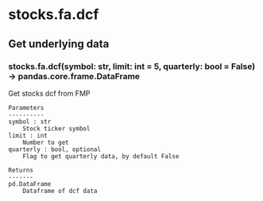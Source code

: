 # stocks.fa.dcf

## Get underlying data 
### stocks.fa.dcf(symbol: str, limit: int = 5, quarterly: bool = False) -> pandas.core.frame.DataFrame

Get stocks dcf from FMP

    Parameters
    ----------
    symbol : str
        Stock ticker symbol
    limit : int
        Number to get
    quarterly : bool, optional
        Flag to get quarterly data, by default False

    Returns
    -------
    pd.DataFrame
        Dataframe of dcf data

